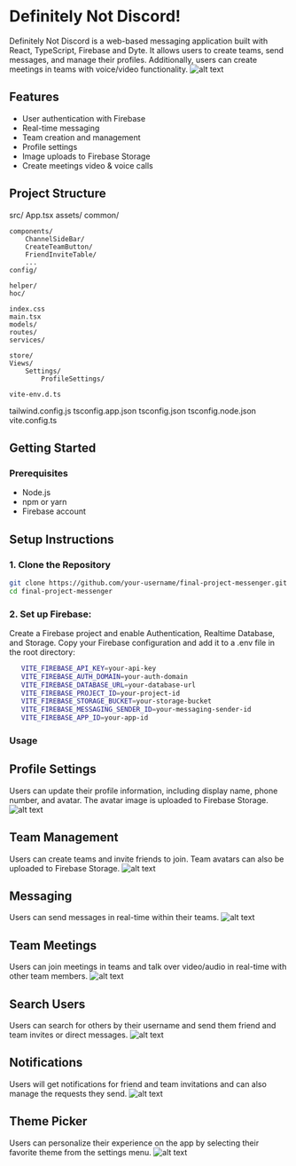 # Definitely Not Discord!

Definitely Not Discord is a web-based messaging application built with React, TypeScript, Firebase and Dyte. It allows users to create teams, send messages, and manage their profiles. Additionally, users can create meetings in teams with voice/video functionality.
![alt text](src/assets/readmeScreenshots/6.PNG)

## Features

- User authentication with Firebase
- Real-time messaging
- Team creation and management
- Profile settings
- Image uploads to Firebase Storage
- Create meetings video & voice calls

## Project Structure

src/
App.tsx
assets/
common/

    components/
        ChannelSideBar/
        CreateTeamButton/
        FriendInviteTable/
        ...
    config/

    helper/
    hoc/

    index.css
    main.tsx
    models/
    routes/
    services/

    store/
    Views/
        Settings/
            ProfileSettings/

    vite-env.d.ts

tailwind.config.js
tsconfig.app.json
tsconfig.json
tsconfig.node.json
vite.config.ts

## Getting Started

### Prerequisites

- Node.js
- npm or yarn
- Firebase account

## Setup Instructions

### 1. Clone the Repository

```bash
git clone https://github.com/your-username/final-project-messenger.git
cd final-project-messenger
```

### 2. Set up Firebase:

Create a Firebase project and enable Authentication, Realtime Database, and Storage.
Copy your Firebase configuration and add it to a .env file in the root directory:

```bash
   VITE_FIREBASE_API_KEY=your-api-key
   VITE_FIREBASE_AUTH_DOMAIN=your-auth-domain
   VITE_FIREBASE_DATABASE_URL=your-database-url
   VITE_FIREBASE_PROJECT_ID=your-project-id
   VITE_FIREBASE_STORAGE_BUCKET=your-storage-bucket
   VITE_FIREBASE_MESSAGING_SENDER_ID=your-messaging-sender-id
   VITE_FIREBASE_APP_ID=your-app-id
```

### Usage

## Profile Settings

Users can update their profile information, including display name, phone number, and avatar. The avatar image is uploaded to Firebase Storage.
![alt text](src/assets/readmeScreenshots/8.PNG)

## Team Management

Users can create teams and invite friends to join. Team avatars can also be uploaded to Firebase Storage.
![alt text](src/assets/readmeScreenshots/2.PNG)

## Messaging

Users can send messages in real-time within their teams.
![alt text](src/assets/readmeScreenshots/1.PNG)

## Team Meetings

Users can join meetings in teams and talk over video/audio in real-time with other team members.
![alt text](src/assets/readmeScreenshots/4.PNG)

## Search Users

Users can search for others by their username and send them friend and team invites or direct messages.
![alt text](src/assets/readmeScreenshots/5.PNG)

## Notifications

Users will get notifications for friend and team invitations and can also manage the requests they send.
![alt text](src/assets/readmeScreenshots/7.PNG)

## Theme Picker

Users can personalize their experience on the app by selecting their favorite theme from the settings menu.
![alt text](src/assets/readmeScreenshots/3.PNG)

